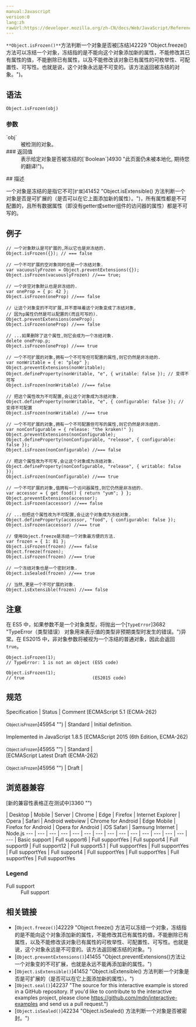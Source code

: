 ```yaml
---
manual:Javascript
version:0
lang:zh
rawUrl:https://developer.mozilla.org/zh-CN/docs/Web/JavaScript/Reference/Global_Objects/Object/isFrozen
---
```






`**Object.isFrozen()**`方法判断一个对象是否被[冻结]42229 "Object.freeze() 方法可以冻结一个对象，冻结指的是不能向这个对象添加新的属性，不能修改其已有属性的值，不能删除已有属性，以及不能修改该对象已有属性的可枚举性、可配置性、可写性。也就是说，这个对象永远是不可变的。该方法返回被冻结的对象。")。


## 语法<a name="Syntax"></a>

```
Object.isFrozen(obj)
```

### 参数<a name="Parameters"></a>
<dl><dt id=''>`obj`</dt><dd>被检测的对象。</dd><dt id=''>
### 返回值<a name="返回值"></a>
</dt><dd>表示给定对象是否被冻结的[`Boolean`]4930 "此页面仍未被本地化, 期待您的翻译!")。</dd></dl>
## 描述<a name="Description"></a>


一个对象是冻结的是指它不可[`扩展`]41452 "Object.isExtensible() 方法判断一个对象是否是可扩展的（是否可以在它上面添加新的属性）。")，所有属性都是不可配置的，且所有数据属性（即没有getter或setter组件的访问器的属性）都是不可写的。


## 例子<a name="Examples"></a>

```
// 一个对象默认是可扩展的,所以它也是非冻结的.
Object.isFrozen({}); // === false

// 一个不可扩展的空对象同时也是一个冻结对象.
var vacuouslyFrozen = Object.preventExtensions({});
Object.isFrozen(vacuouslyFrozen) //=== true;

// 一个非空对象默认也是非冻结的.
var oneProp = { p: 42 };
Object.isFrozen(oneProp) //=== false

// 让这个对象变的不可扩展,并不意味着这个对象变成了冻结对象,
// 因为p属性仍然是可以配置的(而且可写的).
Object.preventExtensions(oneProp);
Object.isFrozen(oneProp) //=== false

// ...如果删除了这个属性,则它会成为一个冻结对象.
delete oneProp.p;
Object.isFrozen(oneProp) //=== true

// 一个不可扩展的对象,拥有一个不可写但可配置的属性,则它仍然是非冻结的.
var nonWritable = { e: "plep" };
Object.preventExtensions(nonWritable);
Object.defineProperty(nonWritable, "e", { writable: false }); // 变得不可写
Object.isFrozen(nonWritable) //=== false

// 把这个属性改为不可配置,会让这个对象成为冻结对象.
Object.defineProperty(nonWritable, "e", { configurable: false }); // 变得不可配置
Object.isFrozen(nonWritable) //=== true

// 一个不可扩展的对象,拥有一个不可配置但可写的属性,则它仍然是非冻结的.
var nonConfigurable = { release: "the kraken!" };
Object.preventExtensions(nonConfigurable);
Object.defineProperty(nonConfigurable, "release", { configurable: false });
Object.isFrozen(nonConfigurable) //=== false

// 把这个属性改为不可写,会让这个对象成为冻结对象.
Object.defineProperty(nonConfigurable, "release", { writable: false });
Object.isFrozen(nonConfigurable) //=== true

// 一个不可扩展的对象,值拥有一个访问器属性,则它仍然是非冻结的.
var accessor = { get food() { return "yum"; } };
Object.preventExtensions(accessor);
Object.isFrozen(accessor) //=== false

// ...但把这个属性改为不可配置,会让这个对象成为冻结对象.
Object.defineProperty(accessor, "food", { configurable: false });
Object.isFrozen(accessor) //=== true

// 使用Object.freeze是冻结一个对象最方便的方法.
var frozen = { 1: 81 };
Object.isFrozen(frozen) //=== false
Object.freeze(frozen);
Object.isFrozen(frozen) //=== true

// 一个冻结对象也是一个密封对象.
Object.isSealed(frozen) //=== true

// 当然,更是一个不可扩展的对象.
Object.isExtensible(frozen) //=== false
```

## 注意<a name="注意"></a>


在 ES5 中，如果参数不是一个对象类型，将抛出一个[`TypeError`]3682 "TypeError（类型错误） 对象用来表示值的类型非预期类型时发生的错误。")异常。在 ES2015 中，非对象参数将被视为一个冻结的普通对象，因此会返回`true`。


```
Object.isFrozen(1);
// TypeError: 1 is not an object (ES5 code)

Object.isFrozen(1);
// true                          (ES2015 code)
```

## 规范<a name="规范"></a>

Specification | Status | Comment 
[ECMAScript 5.1 (ECMA-262)<br></br><small>Object.isFrozen</small>]45954 "") | Standard | Initial definition.<br></br>Implemented in JavaScript 1.8.5 
[ECMAScript 2015 (6th Edition, ECMA-262)<br></br><small>Object.isFrozen</small>]45955 "") | Standard |  
[ECMAScript Latest Draft (ECMA-262)<br></br><small>Object.isFrozen</small>]45956 "") | Draft |  


## 浏览器兼容<a name="浏览器兼容"></a>
[新的兼容性表格正在测试中<i></i>]3360 "")

 | <abbr>Desktop<i></i></abbr> | <abbr>Mobile<i></i></abbr> | <abbr>Server<i></i></abbr> 
 | <abbr>Chrome<i></i></abbr> | <abbr>Edge<i></i></abbr> | <abbr>Firefox<i></i></abbr> | <abbr>Internet Explorer<i></i></abbr> | <abbr>Opera<i></i></abbr> | <abbr>Safari<i></i></abbr> | <abbr>Android webview<i></i></abbr> | <abbr>Chrome for Android<i></i></abbr> | <abbr>Edge Mobile<i></i></abbr> | <abbr>Firefox for Android<i></i></abbr> | <abbr>Opera for Android<i></i></abbr> | <abbr>iOS Safari<i></i></abbr> | <abbr>Samsung Internet<i></i></abbr> | <abbr>Node.js<i></i></abbr> 
 ---  |  ---  |  ---  |  ---  |  ---  |  ---  |  ---  |  ---  |  ---  |  ---  |  ---  |  ---  |  ---  |  ---  |  ---  | 
Basic support | <abbr>Full support</abbr>6 | <abbr>Full support</abbr>Yes | <abbr>Full support</abbr>4 | <abbr>Full support</abbr>9 | <abbr>Full support</abbr>12 | <abbr>Full support</abbr>5.1 | <abbr>Full support</abbr>Yes | <abbr>Full support</abbr>Yes | <abbr>Full support</abbr>Yes | <abbr>Full support</abbr>4 | <abbr>Full support</abbr>Yes | <abbr>Full support</abbr>Yes | <abbr>Full support</abbr>Yes | <abbr>Full support</abbr>Yes 


### Legend<a name="Legend"></a>
<dl><dt id=''><abbr>Full support</abbr></dt><dd>Full support</dd></dl>

## 相关链接<a name="See_also"></a>

* [`Object.freeze()`]42229 "Object.freeze() 方法可以冻结一个对象，冻结指的是不能向这个对象添加新的属性，不能修改其已有属性的值，不能删除已有属性，以及不能修改该对象已有属性的可枚举性、可配置性、可写性。也就是说，这个对象永远是不可变的。该方法返回被冻结的对象。")
* [`Object.preventExtensions()`]41455 "Object.preventExtensions()方法让一个对象变的不可扩展，也就是永远不能再添加新的属性。")
* [`Object.isExtensible()`]41452 "Object.isExtensible() 方法判断一个对象是否是可扩展的（是否可以在它上面添加新的属性）。")
* [`Object.seal()`]42237 "The source for this interactive example is stored in a GitHub repository. If you'd like to contribute to the interactive examples project, please clone https://github.com/mdn/interactive-examples and send us a pull request.")
* [`Object.isSealed()`]42234 "Object.isSealed() 方法判断一个对象是否被密封。")




